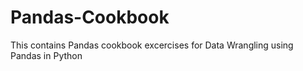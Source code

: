 # Pandas-Cookbook

This contains Pandas cookbook excercises for Data Wrangling using Pandas in Python
